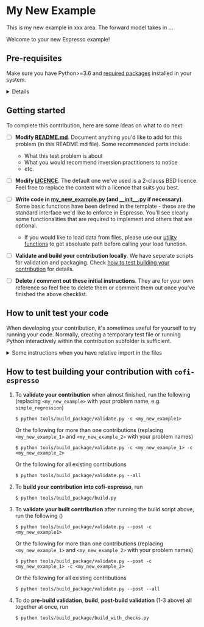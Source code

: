 # My New Example

This is my new example in xxx area. The forward model takes in ...

<!-- Please write anything you'd like to explain about the forward problem here -->

Welcome to your new Espresso example!

## Pre-requisites

Make sure you have Python>=3.6 and [required packages](../../envs/environment_contrib.yml) 
installed in your system. 

<details>

[`mamba`](https://mamba.readthedocs.io/en/latest/) is recommended, and we provide
instructions that work for both `conda` and `mamba` below. Check contributor's guide in 
[cofi-espresso documentation](https://cofi-espresso.readthedocs.io/en/latest/index.html) 
for other options.

1. Install required Python packages for contributing to `cofi-espresso`. Run the following
   commands with the project root level as working directory:
   ```console
   $ conda env create -f envs/environment_contrib.yml
   $ conda activate esp_contrib
   ```
2. Install `cofi-espresso` base package
   ```console
   $ pip install .
   ```

</details>

## Getting started

To complete this contribution, here are some ideas on what to do next:

- [ ] **Modify [README.md](README.md)**. Document anything you'd like to add for this problem
  (in this README.md file). Some recommended parts include:
   - What this test problem is about
   - What you would recommend inversion practitioners to notice
   - etc.
- [ ] **Modify [LICENCE](LICENCE)**. The default one we've used is a 2-clauss BSD licence. 
   Feel free to replace the content with a licence that suits you best.
- [ ] **Write code in [my_new_example.py](my_new_example.py) (and [\_\_init\_\_.py](__init__.py) if
   necessary)**. Some basic functions have been defined in the template - these are the
   standard interface we'd like to enforce in Espresso. You'll see
   clearly some functionalities that are required to implement and others that are
   optional.
   - If you would like to load data from files, please use our 
     [utility functions](https://cofi-espresso.readthedocs.io/en/latest/user_guide/api/generated/cofi_espresso.utils.html) 
     to get absoluate path before calling your load function.
- [ ] **Validate and build your contribution locally**. We have seperate scripts for 
   validation and packaging. Check 
   [how to test building your contribution](README.md#how-to-test-building-your-contribution-with-cofi-espresso) 
   for details.
- [ ] **Delete / comment out these initial instructions**. They are for your own reference
   so feel free to delete them or comment them out once you've finished the above
   checklist.


## How to unit test your code

When developing your contribution, it's sometimes useful for yourself to try running
your code. Normally, creating a temporary test file or running Python interactively
within the contribution subfolder is sufficient. 

<details>
   <summary>Some instructions when you have relative import in the 
files</summary>

> **Note that you cannot test your code directly inside your example subfolder**, if you
> have any relative import (e.g. `from .lib import *`) inside the contribution file. 
> Check the following for details.

***In order to test your code in that case***, use `contrib` as your working directory and 
import your contribution in the following ways.

(Python interactive mode)
```python
$ pwd                            # check you are in the right folder
<path-to-espresso>/contrib
$ python
>>> from my_new_example import MyNewExample   # import it this way
```

(Creating temporary Python file)
```python
# file contrib/tmp.py            # create tmp file in the right folder
from my_new_example import MyNewExample       # import it this way
```

</details>

## How to test building your contribution with `cofi-espresso`

1. To **validate your contribution** when almost finished, run the following (replacing `<my_new_example>` with your problem name, e.g. `simple_regression`)

   ```console
   $ python tools/build_package/validate.py -c <my_new_example1>
   ```

   Or the following for more than one contributions (replacing `<my_new_example_1>` and `<my_new_example_2>` with your problem names)

   ```console
   $ python tools/build_package/validate.py -c <my_new_example_1> -c <my_new_example_2>
   ```

   Or the following for all existing contributions

   ```console
   $ python tools/build_package/validate.py --all
   ```

2. To **build your contribution into cofi-espresso**, run

   ```console
   $ python tools/build_package/build.py
   ```

3. To **validate your built contribution** after running the build script above, run the following ()

   ```console
   $ python tools/build_package/validate.py --post -c <my_new_example1>
   ```

   Or the following for more than one contributions (replacing `<my_new_example_1>` and `<my_new_example_2>` with your problem names)

   ```console
   $ python tools/build_package/validate.py --post -c <my_new_example_1> -c <my_new_example_2>
   ```

   Or the following for all existing contributions

   ```console
   $ python tools/build_package/validate.py --post --all
   ```

4. To do **pre-build validation**, **build**, **post-build validation** (1-3 above) all together at once,
run

   ```console
   $ python tools/build_package/build_with_checks.py
   ```
